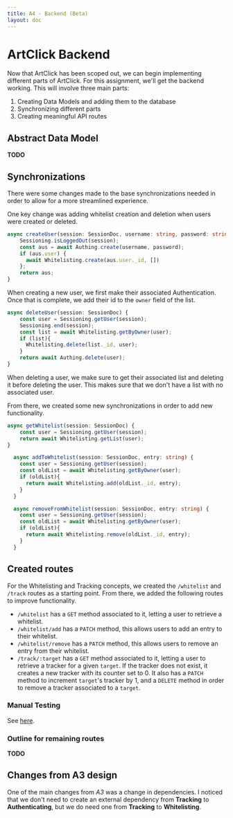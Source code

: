 ```yaml
---
title: A4 - Backend (Beta)
layout: doc
---
```

# ArtClick Backend
Now that ArtClick has been scoped out, we can begin implementing different parts of ArtClick. For this assignment, we'll get the backend working. This will involve three main parts:
1. Creating Data Models and adding them to the database
2. Synchronizing different parts 
3. Creating meaningful API routes

## Abstract Data Model
**TODO**

## Synchronizations
There were some changes made to the base synchronizations needed in order to allow for a more streamlined experience.

One key change was adding whitelist creation and deletion when users were created or deleted.
```ts
async createUser(session: SessionDoc, username: string, password: string) {
    Sessioning.isLoggedOut(session);
    const aus = await Authing.create(username, password);
    if (aus.user) {
      await Whitelisting.create(aus.user._id, [])
    };
    return aus;
}
```
When creating a new user, we first make their associated Authentication. Once that is complete, we add their id to the `owner` field of the list.

```ts
async deleteUser(session: SessionDoc) {
    const user = Sessioning.getUser(session);
    Sessioning.end(session);
    const list = await Whitelisting.getByOwner(user);
    if (list){
      Whitelisting.delete(list._id, user);
    }
    return await Authing.delete(user);
}
```
When deleting a user, we make sure to get their associated list and deleting it before deleting the user. This makes sure that we don't have a list with no associated user.

From there, we created some new synchronizations in order to add new functionality.

```ts
async getWhitelist(session: SessionDoc) {
    const user = Sessioning.getUser(session);
    return await Whitelisting.getList(user);
}
```

```ts
  async addToWhitelist(session: SessionDoc, entry: string) {
    const user = Sessioning.getUser(session);
    const oldList = await Whitelisting.getByOwner(user);
    if (oldList){
      return await Whitelisting.add(oldList._id, entry);
    }
  }
```

```ts
  async removeFromWhitelist(session: SessionDoc, entry: string) {
    const user = Sessioning.getUser(session);
    const oldList = await Whitelisting.getByOwner(user);
    if (oldList){
      return await Whitelisting.remove(oldList._id, entry);
    }
  }
```

## Created routes
For the Whitelisting and Tracking concepts, we created the `/whitelist` and `/track` routes as a starting point. From there, we added the following routes to improve functionality.
- `/whitelist` has a `GET` method associated to it, letting a user to retrieve a whitelist.
- `/whitelist/add` has a `PATCH` method, this allows users to add an entry to their whitelist.
- `/whitelist/remove` has a `PATCH` method, this allows users to remove an entry from their whitelist.
- `/track/:target` has a `GET` method associated to it, letting a user to retrieve a tracker for a given `target`. If the tracker does not exist, it creates a new tracker with its counter set to 0. It also has a `PATCH` method to increment `target`'s tracker by 1, and a `DELETE` method in order to remove a tracker associated to a `target`.

### Manual Testing
See [here](https://61040-project-1.vercel.app/).

### Outline for remaining routes
**TODO**

## Changes from A3 design
One of the main changes from *A3* was a change in dependencies. I noticed that we don't need to create an external dependency from **Tracking** to **Authenticating**, but we do need one from **Tracking** to **Whitelisting**.